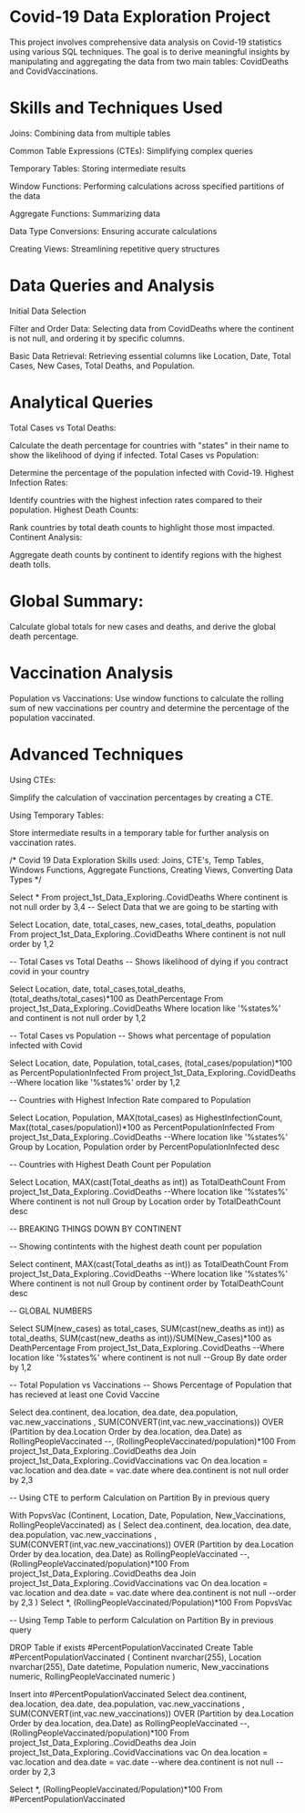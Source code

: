 # Covid-19 Data Exploration Project
This project involves comprehensive data analysis on Covid-19 statistics using various SQL techniques. The goal is to derive meaningful insights by manipulating and aggregating the data from two main tables: CovidDeaths and CovidVaccinations.

# Skills and Techniques Used
Joins: Combining data from multiple tables

Common Table Expressions (CTEs): Simplifying complex queries

Temporary Tables: Storing intermediate results

Window Functions: Performing calculations across specified partitions of the data

Aggregate Functions: Summarizing data

Data Type Conversions: Ensuring accurate calculations

Creating Views: Streamlining repetitive query structures
# Data Queries and Analysis

Initial Data Selection

Filter and Order Data: Selecting data from CovidDeaths where the continent is not null, and ordering it by specific columns.

Basic Data Retrieval: Retrieving essential columns like Location, Date, Total Cases, New Cases, Total Deaths, and Population.

# Analytical Queries

Total Cases vs Total Deaths:

Calculate the death percentage for countries with "states" in their name to show the likelihood of dying if infected.
Total Cases vs Population:

Determine the percentage of the population infected with Covid-19.
Highest Infection Rates:

Identify countries with the highest infection rates compared to their population.
Highest Death Counts:

Rank countries by total death counts to highlight those most impacted.
Continent Analysis:

Aggregate death counts by continent to identify regions with the highest death tolls.

# Global Summary:

Calculate global totals for new cases and deaths, and derive the global death percentage.

# Vaccination Analysis

Population vs Vaccinations:
Use window functions to calculate the rolling sum of new vaccinations per country and determine the percentage of the population vaccinated.

# Advanced Techniques

Using CTEs:

Simplify the calculation of vaccination percentages by creating a CTE.

Using Temporary Tables:

Store intermediate results in a temporary table for further analysis on vaccination rates.


/* Covid 19 Data Exploration 
Skills used: Joins, CTE's, Temp Tables, Windows Functions, Aggregate Functions, Creating Views, Converting Data Types
*/

Select *
From project_1st_Data_Exploring..CovidDeaths
Where continent is not null 
order by 3,4
-- Select Data that we are going to be starting with

Select Location, date, total_cases, new_cases, total_deaths, population
From project_1st_Data_Exploring..CovidDeaths
Where continent is not null 
order by 1,2

-- Total Cases vs Total Deaths
-- Shows likelihood of dying if you contract covid in your country

Select Location, date, total_cases,total_deaths, (total_deaths/total_cases)*100 as DeathPercentage
From project_1st_Data_Exploring..CovidDeaths
Where location like '%states%'
and continent is not null 
order by 1,2

-- Total Cases vs Population
-- Shows what percentage of population infected with Covid

Select Location, date, Population, total_cases,  (total_cases/population)*100 as PercentPopulationInfected
From project_1st_Data_Exploring..CovidDeaths
--Where location like '%states%'
order by 1,2

-- Countries with Highest Infection Rate compared to Population

Select Location, Population, MAX(total_cases) as HighestInfectionCount,  Max((total_cases/population))*100 as PercentPopulationInfected
From project_1st_Data_Exploring..CovidDeaths
--Where location like '%states%'
Group by Location, Population
order by PercentPopulationInfected desc


-- Countries with Highest Death Count per Population

Select Location, MAX(cast(Total_deaths as int)) as TotalDeathCount
From project_1st_Data_Exploring..CovidDeaths
--Where location like '%states%'
Where continent is not null 
Group by Location
order by TotalDeathCount desc

-- BREAKING THINGS DOWN BY CONTINENT

-- Showing contintents with the highest death count per population

Select continent, MAX(cast(Total_deaths as int)) as TotalDeathCount
From project_1st_Data_Exploring..CovidDeaths
--Where location like '%states%'
Where continent is not null 
Group by continent
order by TotalDeathCount desc

-- GLOBAL NUMBERS

Select SUM(new_cases) as total_cases, SUM(cast(new_deaths as int)) as total_deaths, SUM(cast(new_deaths as int))/SUM(New_Cases)*100 as DeathPercentage
From project_1st_Data_Exploring..CovidDeaths
--Where location like '%states%'
where continent is not null 
--Group By date
order by 1,2


-- Total Population vs Vaccinations
-- Shows Percentage of Population that has recieved at least one Covid Vaccine

Select dea.continent, dea.location, dea.date, dea.population, vac.new_vaccinations
, SUM(CONVERT(int,vac.new_vaccinations)) OVER (Partition by dea.Location Order by dea.location, dea.Date) as RollingPeopleVaccinated
--, (RollingPeopleVaccinated/population)*100
From project_1st_Data_Exploring..CovidDeaths dea
Join project_1st_Data_Exploring..CovidVaccinations vac
	On dea.location = vac.location
	and dea.date = vac.date
where dea.continent is not null 
order by 2,3

-- Using CTE to perform Calculation on Partition By in previous query

With PopvsVac (Continent, Location, Date, Population, New_Vaccinations, RollingPeopleVaccinated)
as
(
Select dea.continent, dea.location, dea.date, dea.population, vac.new_vaccinations
, SUM(CONVERT(int,vac.new_vaccinations)) OVER (Partition by dea.Location Order by dea.location, dea.Date) as RollingPeopleVaccinated
--, (RollingPeopleVaccinated/population)*100
From project_1st_Data_Exploring..CovidDeaths dea
Join project_1st_Data_Exploring..CovidVaccinations vac
	On dea.location = vac.location
	and dea.date = vac.date
where dea.continent is not null 
--order by 2,3
)
Select *, (RollingPeopleVaccinated/Population)*100
From PopvsVac


-- Using Temp Table to perform Calculation on Partition By in previous query

DROP Table if exists #PercentPopulationVaccinated
Create Table #PercentPopulationVaccinated
(
Continent nvarchar(255),
Location nvarchar(255),
Date datetime,
Population numeric,
New_vaccinations numeric,
RollingPeopleVaccinated numeric
)

Insert into #PercentPopulationVaccinated
Select dea.continent, dea.location, dea.date, dea.population, vac.new_vaccinations
, SUM(CONVERT(int,vac.new_vaccinations)) OVER (Partition by dea.Location Order by dea.location, dea.Date) as RollingPeopleVaccinated
--, (RollingPeopleVaccinated/population)*100
From project_1st_Data_Exploring..CovidDeaths dea
Join project_1st_Data_Exploring..CovidVaccinations vac
	On dea.location = vac.location
	and dea.date = vac.date
--where dea.continent is not null 
--order by 2,3

Select *, (RollingPeopleVaccinated/Population)*100
From #PercentPopulationVaccinated



